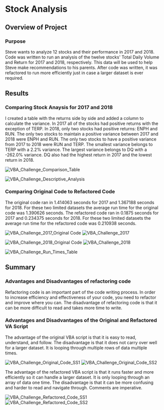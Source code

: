 # Stock Analysis

## Overview of Project

### Purpose

Steve wants to analyze 12 stocks and their performance in 2017 and 2018. Code was written to run an analysis of the twelve stocks' Total Daily Volume and Return for 2017 and 2018, respectively. This data will be used to help Steve make recommendations to his parents. After code was written, it was refactored to run more efficiently just in case a larger dataset is ever required.

## Results

### Comparing Stock Anaysis for 2017 and 2018

I created a table with the returns side by side and added a column to calculate the variance. In 2017 all of the stocks had positive returns with the exception of TERP. In 2018, only two stocks had positive returns: ENPH and RUN. The only two stocks to maintain a positive variance between 2017 and 2018 were ENPH and RUN. The only two stocks to have a positive variance from 2017 to 2018 were RUN and TERP. The smallest variance belongs to TERP with a 2.2% variance. The largest variance belongs to DQ with a -262.0% variance. DQ also had the highest return in 2017 and the lowest return in 2018. 


![VBA_Challenge_Comparison_Table](https://user-images.githubusercontent.com/111570965/188292331-17372023-5882-4952-8744-2af850d6599e.png)

![VBA_Challenge_Descriptive_Analysis](https://user-images.githubusercontent.com/111570965/188292344-a774f5c9-d9ce-4320-b09c-d71f6c9513bf.png)

### Comparing Original Code to Refactored Code

The original code ran in 1.414063 seconds for 2017 and 1.367188 seconds for 2018. For these two limited datasets the average run time for the original code was 1.390626 seconds. The refactored code ran in 0.1875 seconds for 2017 and 0.234375 seconds for 2018. For these two limited datasets the average run time for the refactored code was 0.210938 seconds. 

![VBA_Challenge_2017_Original Code](https://user-images.githubusercontent.com/111570965/188292359-9e597d6a-2f9e-4f36-99bc-728107755cbc.png)
![VBA_Challenge_2017](https://user-images.githubusercontent.com/111570965/188292362-08ac16e5-5305-452f-ac80-91e9d42e5dee.png)

![VBA_Challenge_2018_Original Code](https://user-images.githubusercontent.com/111570965/188292368-a94208c7-5024-47e2-8b71-cd4749d853fc.png)
![VBA_Challenge_2018](https://user-images.githubusercontent.com/111570965/188292369-7c696882-cfb1-4071-a0d5-497f98eb0bd8.png)

![VBA_Challenge_Run_Times_Table](https://user-images.githubusercontent.com/111570965/188292447-b9463fb4-f0f1-46a2-a588-246f5f554e59.png)



## Summary

### Advantages and Disadvantages of refactoring code

Refactoring code is an important part of the code writing process. In order to increase efficiency and effectiveness of your code, you need to refactor and improve where you can. The disadvantage of refactoring code is that it can be more difficult to read and takes more time to write.

### Advantages and Disadvantages of the Original and Refactored VA Script

The advantage of the original VBA script is that it is easy to read, understand, and follow. The disadvantage is that it does not carry over well for a larger dataset. It is looping through multiple rows of data multiple times. 

![VBA_Challenge_Original_Code_SS1](https://user-images.githubusercontent.com/111570965/188292676-750d62b4-7a3b-4c1d-8f41-2c3e488b0109.png)
![VBA_Challenge_Original_Code_SS2](https://user-images.githubusercontent.com/111570965/188292678-02261c1e-9fce-440e-829a-c0042720b290.png)


The advantage of the refactored VBA script is that it runs faster and more efficiently so it can handle a larger dataset. It is only looping through an array of data one time. The disadvantage is that it can be more confusing and harder to read and navigate through. Comments are imperative.

![VBA_Challenge_Refactored_Code_SS1](https://user-images.githubusercontent.com/111570965/188292681-ffc713e1-ace1-4c9e-bd4f-06a4f5f53202.png)
![VBA_Challenge_Refactored_Code_SS2](https://user-images.githubusercontent.com/111570965/188292683-d92df904-6a9d-4a1a-a97c-c29f4ff52746.png)

